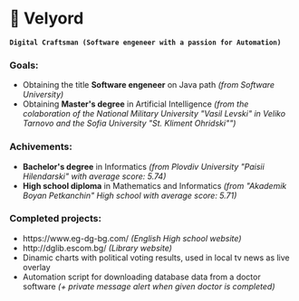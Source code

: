 # 🐐 Velyord

**`Digital Craftsman (Software engeneer with a passion for Automation)`**

### Goals:
<ul>
  <li>
    Obtaining the title <strong>Software engeneer</strong> on Java path <i>(from Software University)</i>
  </li>
  <li>
    Obtaining <strong>Master's degree</strong> in Artificial Intelligence <i>(from the colaboration of the National Military University "Vasil Levski" in Veliko Tarnovo and the Sofia University "St. Kliment Ohridski"")</i>
  </li>
</ul>

### Achivements:
<ul>
  <li>
    <strong>Bachelor's degree</strong> in Informatics <i>(from Plovdiv University "Paisii Hilendarski" with average score: 5.74)</i>
  </li>
  <li>
    <strong>High school diploma</strong> in Mathematics and Informatics <i>(from "Akademik Boyan Petkanchin" High school with average score: 5.71)</i>
  </li>
</ul>

### Completed projects:
<ul>
  <li>
    https://www.eg-dg-bg.com/ <i>(English High school website)</i>
  </li>
  <li>
    http://dglib.escom.bg/ <i>(Library website)</i>
  </li>
  <li>
    Dinamic charts with political voting results, used in local tv news as live overlay
  </li>
  <li>
    Automation script for downloading database data from a doctor software <i>(+ private message alert when given doctor is completed)</i>
  </li>
</ul>
